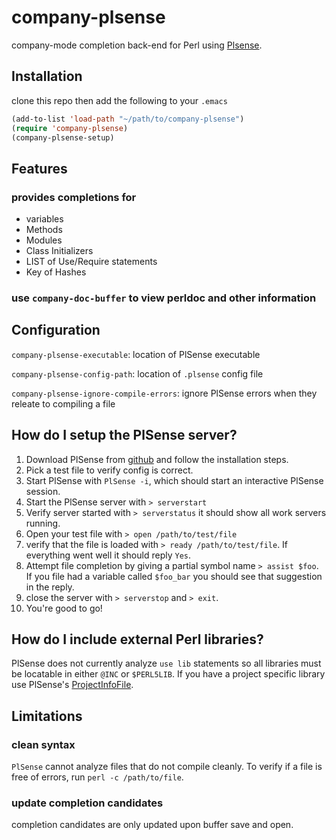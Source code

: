 # company-plsense 

company-mode completion back-end for Perl using [Plsense](https://github.com/aki2o/plsense).

## Installation

clone this repo then add the following to your `.emacs` 
```lisp
(add-to-list 'load-path "~/path/to/company-plsense")
(require 'company-plsense)
(company-plsense-setup)

```

## Features

### provides completions for
- variables
- Methods
- Modules
- Class Initializers
- LIST of Use/Require statements
- Key of Hashes


### use `company-doc-buffer` to view perldoc and other information

## Configuration
`company-plsense-executable`: location of PlSense executable 

`company-plsense-config-path`: location of `.plsense` config file

`company-plsense-ignore-compile-errors`: ignore PlSense errors when they releate to compiling a file 

## How do I setup the PlSense server?
1. Download PlSense from [github](https://github.com/aki2o/plsense) and follow the installation steps.
2. Pick a test file to verify config is correct.
3. Start PlSense with `PlSense -i`, which should start an interactive PlSense session.
4. Start the PlSense server with `> serverstart`
5. Verify server started with `> serverstatus` it should show all work servers running.
6. Open your test file with `> open /path/to/test/file`
7. verify that the file is loaded with `> ready /path/to/test/file`. If everything went well it should reply `Yes`.
8. Attempt file completion by giving a partial symbol name `> assist $foo`. If you file had a variable called `$foo_bar` you should see that suggestion in the reply.
9. close the server with `> serverstop` and `> exit`.
10. You're good to go!

## How do I include external Perl libraries?
PlSense does not currently analyze `use lib` statements so all libraries must be locatable in either `@INC` or `$PERL5LIB`. 
If you have a project specific library use PlSense's [ProjectInfoFile](https://github.com/aki2o/plsense/wiki/Library#projectmodule).

## Limitations

### clean syntax
`PlSense` cannot analyze files that do not compile cleanly. To verify if a file is free of errors, run `perl -c /path/to/file`.

### update completion candidates
completion candidates are only updated upon buffer save and open.
